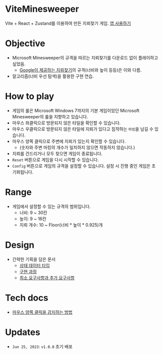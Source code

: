 # ViteMinesweeper
Vite + React + Zustand를 이용하여 만든 지뢰찾기 게임.
[앱 사용하기](https://vite-minesweeper.vercel.app/)

# Objective
- Microsoft Minesweeper의 규격을 따르는 지뢰찾기를 다운로드 없이 플레이하고 싶었음.
  - [Google이 제공하는 지뢰찾기](https://www.google.com/search?q=%EC%A7%80%EB%A2%B0%EC%B0%BE%EA%B8%B0&oq=%EC%A7%80%EB%A2%B0%EC%B0%BE%EA%B8%B0&gs_lcrp=EgZjaHJvbWUqBggAEEUYOzIGCAAQRRg7MgYIARBFGDvSAQc3MTZqMGo3qAIAsAIA&sourceid=chrome&ie=UTF-8)의 규격(너비와 높이 등등)은 이와 다름.
- 알고리즘(너비 우선 탐색)을 활용한 구현 연습.

# How to play
- 게임의 룰은 Microsoft Windows 7까지의 기본 게임이었던 Microsoft Minesweeper의 룰을 지향하고 있습니다.
- 마우스 좌클릭으로 방문되지 않은 타일을 확인할 수 있습니다.
- 마우스 우클릭으로 방문되지 않은 타일에 지뢰가 있다고 짐작하는 `마킹`을 남길 수 있습니다.
- 마우스 양쪽 클릭으로 주변에 지뢰가 있는지 확인할 수 있습니다.
  - (숫자와 주변 마킹의 개수가 일치하지 않으면 작동하지 않습니다.)
- 지뢰를 건드리거나 모두 찾으면 게임이 종료됩니다.
- `Reset` 버튼으로 게임을 다시 시작할 수 있습니다.
- `Config` 버튼으로 게임의 규격을 설정할 수 있습니다. 설정 시 진행 중인 게임은 초기화됩니다.

# Range
- 게임에서 설정할 수 있는 규격의 범위입니다.
  - 너비: 9 ~ 30칸
  - 높이: 9 ~ 16칸
  - 지뢰 개수: 10 ~ Floor(너비 * 높이 * 0.925)개

# Design
- 간략한 기획을 담은 문서
  - [상태 데이터 타입](https://github.com/kuman514/ViteMinesweeper/blob/main/docs/plans/data-types.md)
  - [구현 과정](https://github.com/kuman514/ViteMinesweeper/blob/main/docs/plans/implementation.md)
  - [최소 요구사항과 추가 요구사항](https://github.com/kuman514/ViteMinesweeper/blob/main/docs/plans/requirements.md)

# Tech docs
- [마우스 양쪽 클릭을 감지하는 방법](https://github.com/kuman514/ViteMinesweeper/blob/main/docs/tech/both-mouse-button.md)

# Updates
- `Jun 25, 2023`: `v1.0.0` 초기 배포
